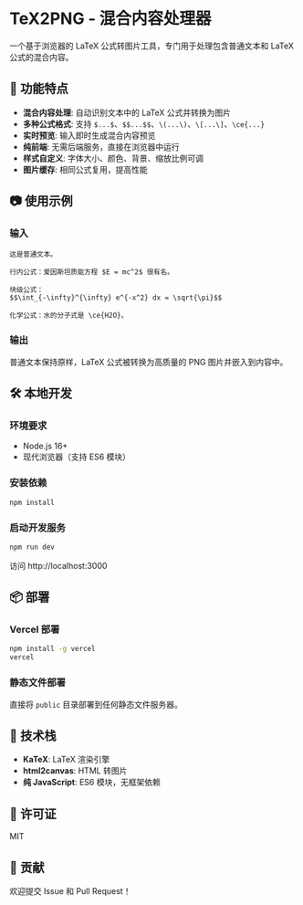 # TeX2PNG - 混合内容处理器

一个基于浏览器的 LaTeX 公式转图片工具，专门用于处理包含普通文本和 LaTeX 公式的混合内容。

## 🚀 功能特点

- **混合内容处理**: 自动识别文本中的 LaTeX 公式并转换为图片
- **多种公式格式**: 支持 `$...$`、`$$...$$`、`\(...\)`、`\[...\]`、`\ce{...}`
- **实时预览**: 输入即时生成混合内容预览
- **纯前端**: 无需后端服务，直接在浏览器中运行
- **样式自定义**: 字体大小、颜色、背景、缩放比例可调
- **图片缓存**: 相同公式复用，提高性能

## 📷 使用示例

### 输入
```
这是普通文本。

行内公式：爱因斯坦质能方程 $E = mc^2$ 很有名。

块级公式：
$$\int_{-\infty}^{\infty} e^{-x^2} dx = \sqrt{\pi}$$

化学公式：水的分子式是 \ce{H2O}。
```

### 输出
普通文本保持原样，LaTeX 公式被转换为高质量的 PNG 图片并嵌入到内容中。

## 🛠️ 本地开发

### 环境要求
- Node.js 16+
- 现代浏览器（支持 ES6 模块）

### 安装依赖
```bash
npm install
```

### 启动开发服务
```bash
npm run dev
```

访问 http://localhost:3000

## 📦 部署

### Vercel 部署
```bash
npm install -g vercel
vercel
```

### 静态文件部署
直接将 `public` 目录部署到任何静态文件服务器。

## 🔧 技术栈

- **KaTeX**: LaTeX 渲染引擎
- **html2canvas**: HTML 转图片
- **纯 JavaScript**: ES6 模块，无框架依赖

## 📄 许可证

MIT

## 🤝 贡献

欢迎提交 Issue 和 Pull Request！